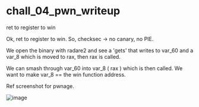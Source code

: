 # chall_04_pwn_writeup
ret to register to win

Ok, ret to register to win. So, checksec -> no canary, no PIE. 

We open the binary with radare2 and see a 'gets' that writes to var_60 and a var_8 which is moved to rax, then rax is called.

We can smash through var_60 into var_8 ( rax ) which is then called. We want to make var_8 == the win function address. 

Ref screenshot for pwnage. 


![image](https://user-images.githubusercontent.com/79220528/159329022-39de6b3d-ac5e-4ee4-8708-d96836b6c91f.png)
